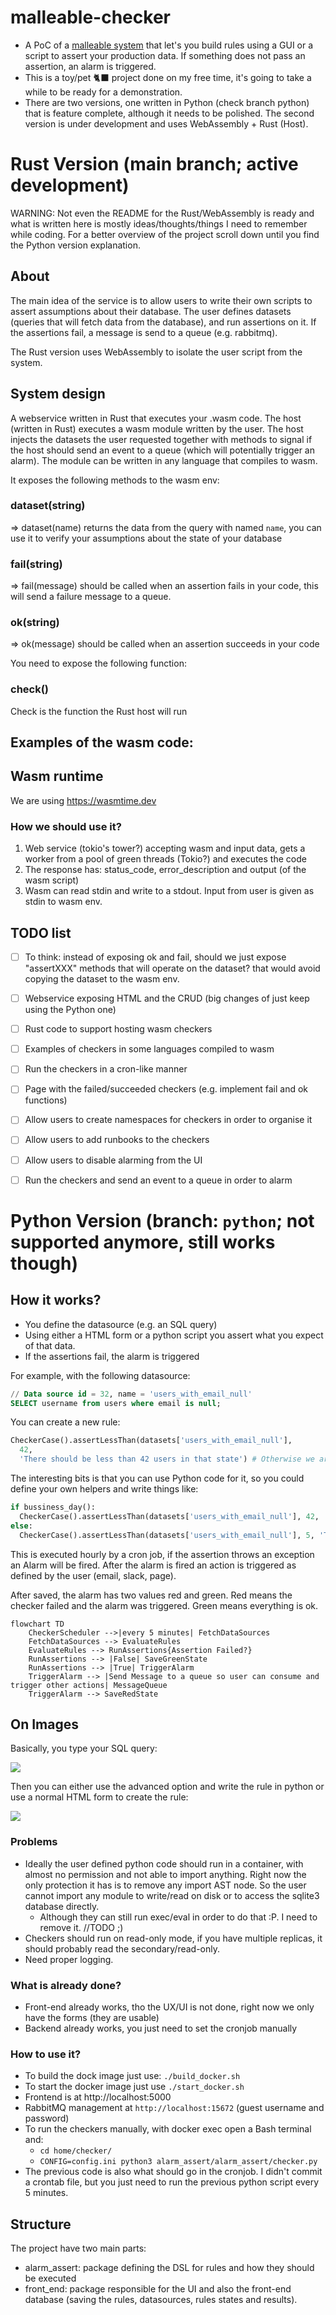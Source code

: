 # malleable-checker

- A PoC of a [malleable system](https://malleable.systems/) that let's you build rules using a GUI or a script to assert your production data. If something does not pass an assertion, an alarm is triggered.
- This is a toy/pet 🐈‍⬛ project done on my free time, it's going to take a while to be ready for a demonstration.
- There are two versions, one written in Python (check branch python) that is feature complete, although it needs to be polished. The second version is under development and uses WebAssembly + Rust (Host).

# Rust Version (main branch; active development)

WARNING: Not even the README for the Rust/WebAssembly is ready and what is written here is mostly ideas/thoughts/things I need to remember while coding. For a better overview of the project scroll down until you find the Python version explanation.

## About

The main idea of the service is to allow users to write their own scripts to assert assumptions about their database. The user defines datasets (queries that will fetch data from the database), and run assertions on it. If the assertions fail, a message is send to a queue (e.g. rabbitmq).

The Rust version uses WebAssembly to isolate the user script from the system. 

## System design

A webservice written in Rust that executes your .wasm code. The host (written in Rust) executes a wasm module written by the user. The host injects the datasets the user requested together with methods to signal if the host should send an event to a queue (which will potentially trigger an alarm). The module can be written in any language that compiles to wasm.

It exposes the following methods to the wasm env:

### dataset(string)
=> dataset(name) returns the data from the query with named `name`, you can use it to verify your assumptions about the state of your database 

### fail(string)
=> fail(message) should be called when an assertion fails in your code, this will send a failure message to a queue.

### ok(string)
=> ok(message) should be called when an assertion succeeds in your code

You need to expose the following function:

### check()

Check is the function the Rust host will run


## Examples of the wasm code:


## Wasm runtime
We are using https://wasmtime.dev

### How we should use it?

1. Web service (tokio's tower?) accepting wasm and input data, gets a worker from a pool of green threads (Tokio?) and executes the code
2. The response has: status_code, error_description and output (of the wasm script)
3. Wasm can read stdin and write to a stdout. Input from user is given as stdin to wasm env.

## TODO list
- [ ] To think: instead of exposing ok and fail, should we just expose "assertXXX" methods that will operate on the dataset? that would avoid copying the dataset to the wasm env.
- [ ] Webservice exposing HTML and the CRUD (big changes of just keep using the Python one)
- [ ] Rust code to support hosting wasm checkers
- [ ] Examples of checkers in some languages compiled to wasm
- [ ] Run the checkers in a cron-like manner
- [ ] Page with the failed/succeeded checkers (e.g. implement fail and ok functions)
- [ ] Allow users to create namespaces for checkers in order to organise it
- [ ] Allow users to add runbooks to the checkers
- [ ] Allow users to disable alarming from the UI
- [ ] Run the checkers and send an event to a queue in order to alarm


# Python Version (branch: `python`; not supported anymore, still works though)

## How it works?

- You define the datasource (e.g. an SQL query)
- Using either a HTML form or a python script you assert what you expect of that data.
- If the assertions fail, the alarm is triggered

For example, with the following datasource:
```sql
// Data source id = 32, name = 'users_with_email_null'
SELECT username from users where email is null;
```


You can create a new rule:

```python
CheckerCase().assertLessThan(datasets['users_with_email_null'], 
  42, 
  'There should be less than 42 users in that state') # Otherwise we are going to alarm
```

The interesting bits is that you can use Python code for it, so you could define your own helpers and write things like:

```python
if bussiness_day():
  CheckerCase().assertLessThan(datasets['users_with_email_null'], 42, 'There should be less than 42 users in that state')
else:
  CheckerCase().assertLessThan(datasets['users_with_email_null'], 5, 'There should be less than 5 users in that state')
```

This is executed hourly by a cron job, if the assertion throws an exception an Alarm will be fired. After the alarm is fired an action is triggered as defined by the user (email, slack, page).

After saved, the alarm has two values red and green. Red means the checker failed and the alarm was triggered. Green means everything is ok.


```mermaid
flowchart TD
    CheckerScheduler -->|every 5 minutes| FetchDataSources
    FetchDataSources --> EvaluateRules
    EvaluateRules --> RunAssertions{Assertion Failed?}
    RunAssertions --> |False| SaveGreenState
    RunAssertions --> |True| TriggerAlarm
    TriggerAlarm --> |Send Message to a queue so user can consume and trigger other actions| MessageQueue
    TriggerAlarm --> SaveRedState
```

## On Images

Basically, you type your SQL query:


![](https://codeberg.org/era/malleable-checker/media/branch/main/create_dataset.png)

Then you can either use the advanced option and write the rule in python or use a normal HTML form to create the rule:

![](https://codeberg.org/era/malleable-checker/media/branch/main/create_checker.png)

### Problems

- Ideally the user defined python code should run in a container, with almost no permission and not able to import anything. Right now the only protection it has is to remove any import AST node. So the user cannot import any module to write/read on disk or to access the sqlite3 database directly.
   - Although they can still run exec/eval in order to do that :P. I need to remove it. //TODO ;)
- Checkers should run on read-only mode, if you have multiple replicas, it should probably read the secondary/read-only.
- Need proper logging.

### What is already done?

- Front-end already works, tho the UX/UI is not done, right now we only have the forms (they are usable)
- Backend already works, you just need to set the cronjob manually

### How to use it?

- To build the dock image just use: `./build_docker.sh`
- To start the docker image just use `./start_docker.sh`
- Frontend is at http://localhost:5000
- RabbitMQ management at `http://localhost:15672` (guest username and password)
- To run the checkers manually, with docker exec open a Bash terminal and:
  - `cd home/checker/` 
  - `CONFIG=config.ini python3 alarm_assert/alarm_assert/checker.py`
- The previous code is also what should go in the cronjob. I didn't commit a crontab file, but you just need to run the previous python script every 5 minutes.


## Structure

The project have two main parts:

- alarm_assert: package defining the DSL for rules and how they should be executed
- front_end: package responsible for the UI and also the front-end database (saving the rules, datasources, rules states and results).
